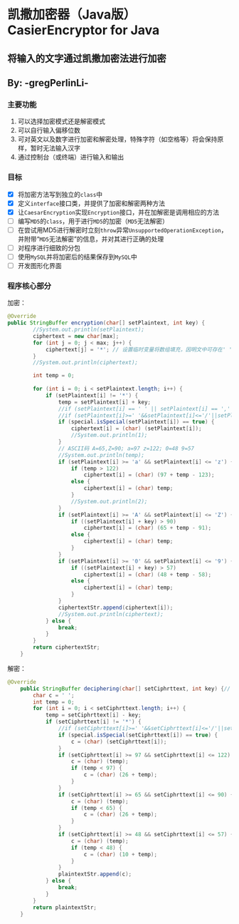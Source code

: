 # **凯撒加密器（Java版） CasierEncryptor for Java**

## **将输入的文字通过凯撒加密法进行加密**

## By: -gregPerlinLi-

### **主要功能**

1. 可以选择加密模式还是解密模式
2. 可以自行输入偏移位数
3. 可对英文以及数字进行加密和解密处理，特殊字符（如空格等）将会保持原样，暂时无法输入汉字
4. 通过控制台（或终端）进行输入和输出

### **目标**

- [x] 将加密方法写到独立的`class`中
- [x] 定义`interface`接口类，并提供了加密和解密两种方法
- [x] 让`CaesarEncryption`实现`Encryption`接口，并在加解密是调用相应的方法
- [ ] 编写`MD5`的`class`，用于进行`MD5`的加密（`MD5`无法解密）
- [ ] 在尝试用MD5进行解密时立刻`throw`异常`UnsupportedOperationException`，并附带“`MD5`无法解密”的信息，并对其进行正确的处理
- [ ] 对程序进行细致的分包
- [ ] 使用`MySQL`并将加密后的结果保存到`MySQL`中
- [ ] 开发图形化界面

### **程序核心部分**

加密：

```java
@Override
public StringBuffer encryption(char[] setPlaintext, int key) {
		//System.out.println(setPlaintext);
		ciphertext = new char[max];
		for (int j = 0; j < max; j++) {
			ciphertext[j] = '*'; // 设置临时变量将数组填充，因明文中可存在' '空，所以需要填充判断
		}
		//System.out.println(ciphertext);

		int temp = 0;
		
		for (int i = 0; i < setPlaintext.length; i++) {
			if (setPlaintext[i] != '*') {
				temp = setPlaintext[i] + key;
				//if (setPlaintext[i] == ' ' || setPlaintext[i] == ',' || setPlaintext[i] == '.' || setPlaintext[i] == '!') {
				//if (setPlaintext[i]>=' '&&setPlaintext[i]<='/'||setPlaintext[i]>=':'&&setPlaintext[i]<='@'||setPlaintext[i]>='['&&setPlaintext[i]<='`'||setPlaintext[i]>='{'&&setPlaintext[i]<='~') {
				if (special.isSpecial(setPlaintext[i]) == true) {
					ciphertext[i] = (char) (setPlaintext[i]);
					//System.out.println(1);
				}
				// ASCII码 A=65,Z=90; a=97 z=122; 0=48 9=57
				//System.out.println(temp);
				if (setPlaintext[i] >= 'a' && setPlaintext[i] <= 'z') {
					if (temp > 122)
						ciphertext[i] = (char) (97 + temp - 123);
					else {
						ciphertext[i] = (char) temp;
					}
					//System.out.println(2);
				}
				if (setPlaintext[i] >= 'A' && setPlaintext[i] <= 'Z') {
					if ((setPlaintext[i] + key) > 90)
						ciphertext[i] = (char) (65 + temp - 91);
					else {
						ciphertext[i] = (char) temp;
					}
				}
				if (setPlaintext[i] >= '0' && setPlaintext[i] <= '9') {
					if ((setPlaintext[i] + key) > 57)
						ciphertext[i] = (char) (48 + temp - 58);
					else {
						ciphertext[i] = (char) temp;
					}
				}
				ciphertextStr.append(ciphertext[i]);
				//System.out.println(ciphertext);
			} else {
				break;
			}
		}
		return ciphertextStr;
	}
```



解密：

```java
@Override
	public StringBuffer deciphering(char[] setCiphrttext, int key) {// 解密
		char c = ' ';
		int temp = 0;
		for (int i = 0; i < setCiphrttext.length; i++) {
			temp = setCiphrttext[i] - key;
			if (setCiphrttext[i] != '*') {
				//if (setCiphrttext[i]>=' '&&setCiphrttext[i]<='/'||setCiphrttext[i]>=':'&&setCiphrttext[i]<='@'||setCiphrttext[i]>='['&&setCiphrttext[i]<='`'||setCiphrttext[i]>='{'&&setCiphrttext[i]<='~') {
				if (special.isSpecial(setCiphrttext[i]) == true) {
					c = (char) (setCiphrttext[i]);
				}
				if (setCiphrttext[i] >= 97 && setCiphrttext[i] <= 122) {
					c = (char) (temp);
					if (temp < 97) {
						c = (char) (26 + temp);
					}
				}
				if (setCiphrttext[i] >= 65 && setCiphrttext[i] <= 90) {
					c = (char) (temp);
					if (temp < 65) {
						c = (char) (26 + temp);
					}
				}
				if (setCiphrttext[i] >= 48 && setCiphrttext[i] <= 57) {
					c = (char) (temp);
					if (temp < 48) {
						c = (char) (10 + temp);
					}
				}
				plaintextStr.append(c);
			} else {
				break;
			}
		}
		return plaintextStr;
	}
```

